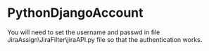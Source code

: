 # PythonDjangoAccount


You will need to set the username and passwd in file JiraAssign\JiraFilter\jiraAPI.py file so that the authentication works.

